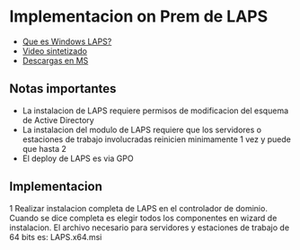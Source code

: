 # Implementacion on Prem de LAPS

- [Que es Windows LAPS?](https://learn.microsoft.com/es-es/windows-server/identity/laps/laps-overview)
- [Video sintetizado](https://www.youtube.com/watch?v=iI1XA2G420U&t=604s)
- [Descargas en MS](https://www.microsoft.com/en-us/download/details.aspx?id=46899)

## Notas importantes
- La instalacion de LAPS requiere permisos de modificacion del esquema de Active Directory
- La instalacion del modulo de LAPS requiere que los servidores o estaciones de trabajo involucradas reinicien minimamente 1 vez y puede que hasta 2
- El deploy de LAPS es via GPO

## Implementacion

1
Realizar instalacion completa de LAPS en el controlador de dominio. Cuando se dice completa es elegir todos los componentes en wizard de instalacion.
El archivo necesario para servidores y estaciones de trabajo de 64 bits es: LAPS.x64.msi
